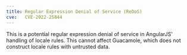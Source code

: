 ```yaml
---
title: Regular Expression Denial of Service (ReDoS)
cve:   CVE-2022-25844
---
```


This is a potential regular expression denial of service in AngularJS' handling
of locale rules. This cannot affect Guacamole, which does not construct locale
rules with untrusted data.

